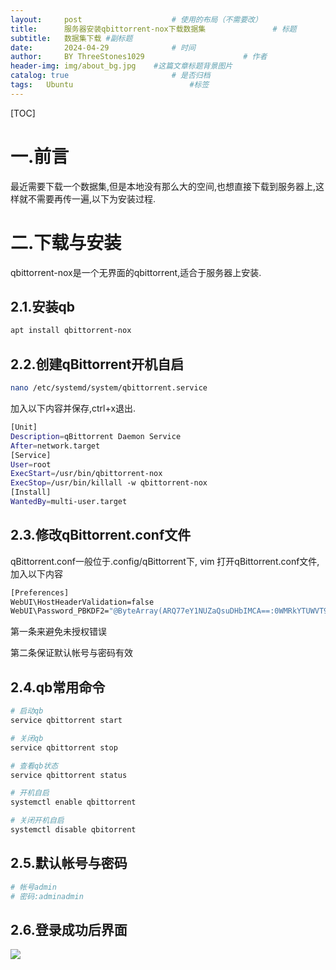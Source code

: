 ```yaml
---
layout:     post   				    # 使用的布局（不需要改）
title:      服务器安装qbittorrent-nox下载数据集 				# 标题 
subtitle:   数据集下载 #副标题
date:       2024-04-29 				# 时间
author:     BY ThreeStones1029 						# 作者
header-img: img/about_bg.jpg 	#这篇文章标题背景图片
catalog: true 						# 是否归档
tags:	Ubuntu							#标签
---
```




[TOC]

# 一.前言

最近需要下载一个数据集,但是本地没有那么大的空间,也想直接下载到服务器上,这样就不需要再传一遍,以下为安装过程.

# 二.下载与安装

qbittorrent-nox是一个无界面的qbittorrent,适合于服务器上安装.

## 2.1.安装qb

~~~bash
apt install qbittorrent-nox
~~~

## 2.2.创建qBittorrent开机自启

~~~bash
nano /etc/systemd/system/qbittorrent.service
~~~

加入以下内容并保存,ctrl+x退出.

~~~bash
[Unit]
Description=qBittorrent Daemon Service
After=network.target
[Service]
User=root
ExecStart=/usr/bin/qbittorrent-nox
ExecStop=/usr/bin/killall -w qbittorrent-nox
[Install]
WantedBy=multi-user.target
~~~

## 2.3.修改qBittorrent.conf文件

qBittorrent.conf一般位于.config/qBittorrent下, vim 打开qBittorrent.conf文件,加入以下内容

~~~bash
[Preferences] 
WebUI\HostHeaderValidation=false
WebUI\Password_PBKDF2="@ByteArray(ARQ77eY1NUZaQsuDHbIMCA==:0WMRkYTUWVT9wVvdDtHAjU9b3b7uB8NR1Gur2hmQCvCDpm39Q+PsJRJPaCU51dEiz+dTzh8qbPsL8WkFljQYFQ==)"
~~~

第一条来避免未授权错误

第二条保证默认帐号与密码有效

## 2.4.qb常用命令

~~~bash
# 启动qb
service qbittorrent start

# 关闭qb
service qbittorrent stop

# 查看qb状态
service qbittorrent status

# 开机自启
systemctl enable qbittorrent

# 关闭开机自启
systemctl disable qbitorrent
~~~

## 2.5.默认帐号与密码

~~~bash
# 帐号admin
# 密码:adminadmin
~~~

## 2.6.登录成功后界面

![](https://cdn.jsdelivr.net/gh/ThreeStones1029/blogimages/img/202404291519846.png)